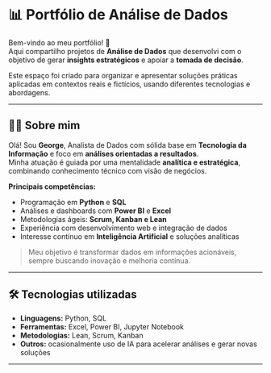 # 📊 Portfólio de Análise de Dados  

Bem-vindo ao meu portfólio! 🚀  
Aqui compartilho projetos de **Análise de Dados** que desenvolvi com o objetivo de gerar **insights estratégicos** e apoiar a **tomada de decisão**.  

Este espaço foi criado para organizar e apresentar soluções práticas aplicadas em contextos reais e fictícios, usando diferentes tecnologias e abordagens.  

---

## 👨‍💻 Sobre mim  

Olá! Sou **George**, Analista de Dados com sólida base em **Tecnologia da Informação** e foco em **análises orientadas a resultados**.  
Minha atuação é guiada por uma mentalidade **analítica e estratégica**, combinando conhecimento técnico com visão de negócios.  

**Principais competências:**
- Programação em **Python** e **SQL**  
- Análises e dashboards com **Power BI** e **Excel**  
- Metodologias ágeis: **Scrum, Kanban e Lean**  
- Experiência com desenvolvimento web e integração de dados  
- Interesse contínuo em **Inteligência Artificial** e soluções analíticas  

> Meu objetivo é transformar dados em informações acionáveis, sempre buscando inovação e melhoria contínua.  

---

## 🛠️ Tecnologias utilizadas  

- **Linguagens:** Python, SQL  
- **Ferramentas:** Excel, Power BI, Jupyter Notebook  
- **Metodologias:** Lean, Scrum, Kanban  
- **Outros:** ocasionalmente uso de IA para acelerar análises e gerar novas soluções  

---
